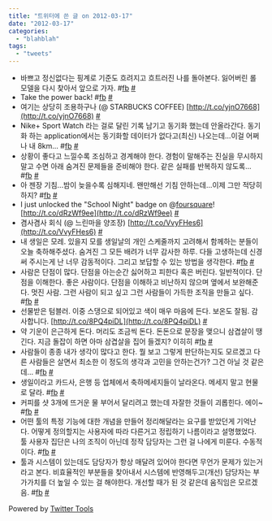 ```yaml
---
title: "트위터에 쓴 글 on 2012-03-17"
date: "2012-03-17"
categories: 
  - "blahblah"
tags: 
  - "tweets"
---
```


- 바쁘고 정신없다는 핑계로 기준도 흐려지고 흐트러진 나를 돌아본다. 잃어버린 롤 모델을 다시 찾아서 앞으로 가자. #[fb](http://search.twitter.com/search?q=%23fb) [#](http://twitter.com/blurblah/statuses/178722703619010561)
- Take the power back! #[fb](http://search.twitter.com/search?q=%23fb) [#](http://twitter.com/blurblah/statuses/178754836387463168)
- 여기는 상당히 조용하구나 (@ STARBUCKS COFFEE) [http://t.co/yjnO7668](http://t.co/yjnO7668) [#](http://twitter.com/blurblah/statuses/178765616654725120)
- Nike+ Sport Watch 라는 걸로 달린 기록 남기고 동기화 했는데 안올라간다. 동기화 하는 application에서는 동기화할 데이터가 없다고(최신) 나오는데...이걸 어쩌나 내 8km... #[fb](http://search.twitter.com/search?q=%23fb) [#](http://twitter.com/blurblah/statuses/178771021690716160)
- 상황이 좋다고 느낄수록 조심하고 경계해야 한다. 경험이 말해주는 진실을 무시하지 말고 수면 아래 숨겨진 문제들을 준비해야 한다. 같은 실패를 반복하지 않도록... #[fb](http://search.twitter.com/search?q=%23fb) [#](http://twitter.com/blurblah/statuses/179072062441275392)
- 아 젠장 기침...밤이 늦을수록 심해지네. 왠만해선 기침 안하는데...이제 그만 적당히 하지? #[fb](http://search.twitter.com/search?q=%23fb) [#](http://twitter.com/blurblah/statuses/179236091457581056)
- I just unlocked the "School Night" badge on @[foursquare](http://twitter.com/foursquare)! [http://t.co/dRzWf9ee](http://t.co/dRzWf9ee) [#](http://twitter.com/blurblah/statuses/179531825163673601)
- 겸사겸사 회식 (@ 느린마을 양조장) [http://t.co/VvyFHes6](http://t.co/VvyFHes6) [#](http://twitter.com/blurblah/statuses/179531824945565696)
- 내 생일은 모레. 있을지 모를 생일날의 개인 스케줄까지 고려해서 함께하는 분들이 오늘 축하해주셨다. 숨겨진 그 모든 배려가 너무 감사한 하루. 다들 고생하는데 신경써 주시는게 난 너무 감동적이다. 그리고 보답할 수 있는 방법을 생각한다. #[fb](http://search.twitter.com/search?q=%23fb) [#](http://twitter.com/blurblah/statuses/179567537443454976)
- 사람은 단점이 많다. 단점을 아는순간 싫어하고 피한다 혹은 버린다. 일반적이다. 단점을 이해한다. 좋은 사람이다. 단점을 이해하고 비난하지 않으며 옆에서 보완해준다. 멋진 사람. 그런 사람이 되고 싶고 그런 사람들이 가득한 조직을 만들고 싶다. #[fb](http://search.twitter.com/search?q=%23fb) [#](http://twitter.com/blurblah/statuses/179569153353592833)
- 선물받은 텀블러. 이중 스댕으로 되어있고 색이 매우 마음에 든다. 보온도 잘됨. 감사합니다. [http://t.co/8PQ4piDL](http://t.co/8PQ4piDL) [#](http://twitter.com/blurblah/statuses/179899866426785792)
- 약 기운이 은근하게 돈다. 머리도 조금씩 돈다. 돈돈으로 문장을 맺으니 삼겹살이 땡긴다. 지금 돌잡이 하면 아마 삼겹살을 집어 들겠지? 이히히 #[fb](http://search.twitter.com/search?q=%23fb) [#](http://twitter.com/blurblah/statuses/179914133729312769)
- 사람들이 종종 내가 생각이 많다고 한다. 뭘 보고 그렇게 판단하는지도 모르겠고 다른 사람들은 살면서 최소한 이 정도의 생각과 고민을 안하는건가? 그건 아닐 것 같은데... #[fb](http://search.twitter.com/search?q=%23fb) [#](http://twitter.com/blurblah/statuses/180079959128285184)
- 생일이라고 카드사, 은행 등 업체에서 축하메세지들이 날라온다. 메세지 말고 현물로 달라. #[fb](http://search.twitter.com/search?q=%23fb) [#](http://twitter.com/blurblah/statuses/180087456610258945)
- 커피를 샷 3개에 뜨거운 물 부어서 달리려고 했는데 자잘한 것들이 괴롭힌다. 에이~ #[fb](http://search.twitter.com/search?q=%23fb) [#](http://twitter.com/blurblah/statuses/180117699677007875)
- 어떤 툴의 특정 기능에 대한 개념을 만들어 정리해달라는 요구를 받았던게 기억난다. 어떻게 정의할지는 사용자에 따라 다른거고 정립하기 나름이라고 설명했었다. 툴 사용자 집단은 나의 조직이 아닌데 정작 담당자는 그런 걸 나에게 미룬다. 수동적이다. #[fb](http://search.twitter.com/search?q=%23fb) [#](http://twitter.com/blurblah/statuses/180962968102641665)
- 툴과 시스템이 있는데도 담당자가 항상 매달려 있어야 한다면 무언가 문제가 있는거라고 본다. 비효율적인 부분들을 찾아내서 시스템에 반영해두고(개선) 담당자는 부가가치를 더 높일 수 있는 걸 해야한다. 개선할 때가 된 것 같은데 움직임은 모르겠음. #[fb](http://search.twitter.com/search?q=%23fb) [#](http://twitter.com/blurblah/statuses/180963911678431233)

Powered by [Twitter Tools](http://alexking.org/projects/wordpress)
